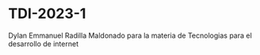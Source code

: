 # TDI-2023-1

Dylan Emmanuel Radilla Maldonado para la materia de Tecnologias para el desarrollo de internet
